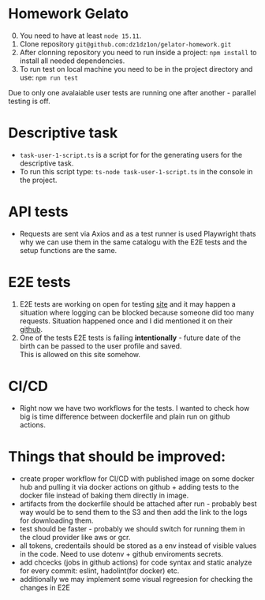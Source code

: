 # Homework Gelato

0. You need to have at least `node 15.11`. 
1. Clone repository `git@github.com:dz1dz1on/gelator-homework.git`
2. After clonning repository you need to run inside a project: `npm install` to install all needed dependencies.
3. To run test on local machine you need to be in the project directory and use:
   `npm run test`

Due to only one avalaiable user tests are running one after another - parallel testing is off.

# Descriptive task

- `task-user-1-script.ts` is a script for for the generating users for the descriptive task.
- To run this script type: `ts-node task-user-1-script.ts` in the console in the project.


# API tests

- Requests are sent via Axios and as a test runner is used Playwright thats why we can use them in the same catalogu with the E2E tests and the setup functions are the same.

# E2E tests

1. E2E tests are working on open for testing [site](https://opensource-demo.orangehrmlive.com/) and it may happen a situation where logging can be blocked because someone did too many requests.
Situation happened once and I did mentioned it on their [github](https://github.com/orangehrm/orangehrm/issues/441).
2. One of the tests E2E tests is failing **intentionally** - future date of the birth can be passed to the user profile and saved.<br/> This is allowed on this site somehow.

# CI/CD

- Right now we have two workflows for the tests. I wanted to check how big is time difference between dockerfile and plain run on github actions.

# Things that should be improved:

- create proper workflow for CI/CD with published image on some docker hub and pulling it via docker actions on github + adding tests to the docker file instead of baking them directly in image. 
- artifacts from the dockerfile should be attached after run - probably best way would be to send them to the S3 and then add the link to the logs for downloading them.
- test should be faster - probably we should switch for running them in the cloud provider like aws or gcr.
- all tokens, credentails should be stored as a env instead of visible values in the code. Need to use dotenv + github enviroments secrets.
- add chcecks (jobs in github actions) for code syntax and static analyze for every commit: eslint, hadolint(for docker) etc.
- additionally we may implement some visual regreesion for checking the changes in E2E



